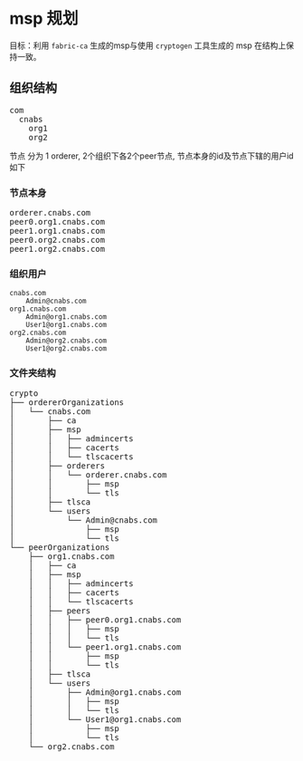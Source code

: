 
# msp 规划

目标：利用 `fabric-ca` 生成的msp与使用 `cryptogen` 工具生成的 msp 在结构上保持一致。

## 组织结构
<pre>
com
  cnabs
    org1
    org2
</pre>
		
节点 分为 1 orderer, 2个组织下各2个peer节点, 节点本身的id及节点下辖的用户id如下

### 节点本身
<pre>
orderer.cnabs.com
peer0.org1.cnabs.com
peer1.org1.cnabs.com
peer0.org2.cnabs.com
peer1.org2.cnabs.com
</pre>

### 组织用户
```
cnabs.com
    Admin@cnabs.com
org1.cnabs.com
    Admin@org1.cnabs.com
    User1@org1.cnabs.com
org2.cnabs.com
    Admin@org2.cnabs.com
    User1@org2.cnabs.com
```
	
### 文件夹结构
<pre>
crypto
├── ordererOrganizations
│   └── cnabs.com
│       ├── ca
│       ├── msp
│       │   ├── admincerts
│       │   ├── cacerts
│       │   └── tlscacerts
│       ├── orderers
│       │   └── orderer.cnabs.com
│       │       ├── msp
│       │       └── tls
│       ├── tlsca
│       └── users
│           └── Admin@cnabs.com
│               ├── msp
│               └── tls
└── peerOrganizations
    ├── org1.cnabs.com
    │   ├── ca
    │   ├── msp
    │   │   ├── admincerts
    │   │   ├── cacerts
    │   │   └── tlscacerts
    │   ├── peers
    │   │   ├── peer0.org1.cnabs.com
    │   │   │   ├── msp
    │   │   │   └── tls
    │   │   └── peer1.org1.cnabs.com
    │   │       ├── msp
    │   │       └── tls
    │   ├── tlsca
    │   └── users
    │       ├── Admin@org1.cnabs.com
    │       │   ├── msp
    │       │   └── tls
    │       └── User1@org1.cnabs.com
    │           ├── msp
    │           └── tls
    └── org2.cnabs.com
</pre>


